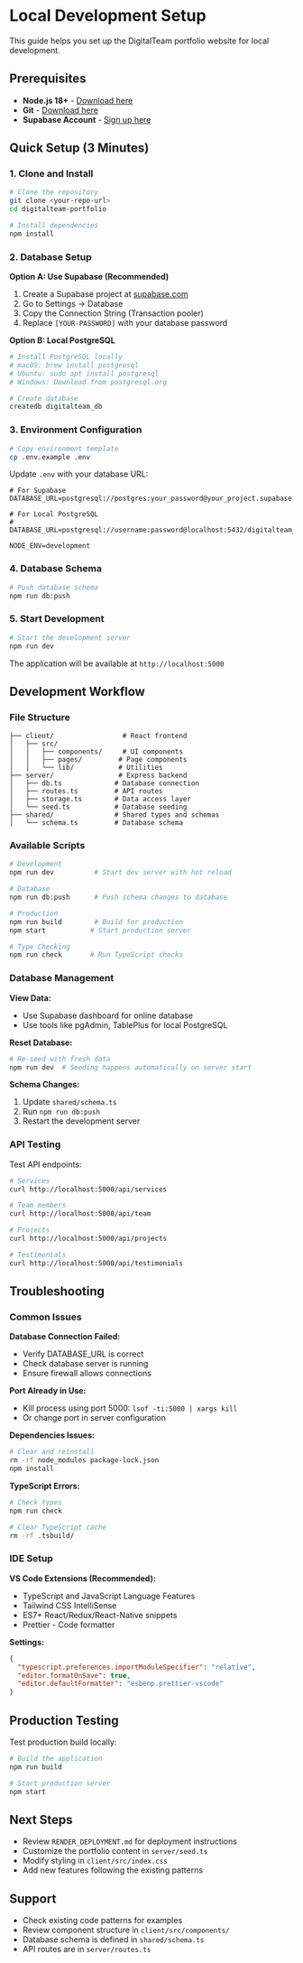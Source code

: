 # Local Development Setup

This guide helps you set up the DigitalTeam portfolio website for local development.

## Prerequisites

- **Node.js 18+** - [Download here](https://nodejs.org/)
- **Git** - [Download here](https://git-scm.com/)
- **Supabase Account** - [Sign up here](https://supabase.com/)

## Quick Setup (3 Minutes)

### 1. Clone and Install

```bash
# Clone the repository
git clone <your-repo-url>
cd digitalteam-portfolio

# Install dependencies
npm install
```

### 2. Database Setup

**Option A: Use Supabase (Recommended)**

1. Create a Supabase project at [supabase.com](https://supabase.com/)
2. Go to Settings → Database
3. Copy the Connection String (Transaction pooler)
4. Replace `[YOUR-PASSWORD]` with your database password

**Option B: Local PostgreSQL**

```bash
# Install PostgreSQL locally
# macOS: brew install postgresql
# Ubuntu: sudo apt install postgresql
# Windows: Download from postgresql.org

# Create database
createdb digitalteam_db
```

### 3. Environment Configuration

```bash
# Copy environment template
cp .env.example .env
```

Update `.env` with your database URL:

```env
# For Supabase
DATABASE_URL=postgresql://postgres:your_password@your_project.supabase.co:5432/postgres

# For Local PostgreSQL
# DATABASE_URL=postgresql://username:password@localhost:5432/digitalteam_db

NODE_ENV=development
```

### 4. Database Schema

```bash
# Push database schema
npm run db:push
```

### 5. Start Development

```bash
# Start the development server
npm run dev
```

The application will be available at `http://localhost:5000`

## Development Workflow

### File Structure

```
├── client/                 # React frontend
│   ├── src/
│   │   ├── components/     # UI components
│   │   ├── pages/         # Page components
│   │   └── lib/           # Utilities
├── server/                # Express backend
│   ├── db.ts             # Database connection
│   ├── routes.ts         # API routes
│   ├── storage.ts        # Data access layer
│   └── seed.ts           # Database seeding
├── shared/               # Shared types and schemas
│   └── schema.ts         # Database schema
```

### Available Scripts

```bash
# Development
npm run dev          # Start dev server with hot reload

# Database
npm run db:push      # Push schema changes to database

# Production
npm run build        # Build for production
npm start           # Start production server

# Type Checking
npm run check       # Run TypeScript checks
```

### Database Management

**View Data:**
- Use Supabase dashboard for online database
- Use tools like pgAdmin, TablePlus for local PostgreSQL

**Reset Database:**
```bash
# Re-seed with fresh data
npm run dev  # Seeding happens automatically on server start
```

**Schema Changes:**
1. Update `shared/schema.ts`
2. Run `npm run db:push`
3. Restart the development server

### API Testing

Test API endpoints:

```bash
# Services
curl http://localhost:5000/api/services

# Team members
curl http://localhost:5000/api/team

# Projects
curl http://localhost:5000/api/projects

# Testimonials
curl http://localhost:5000/api/testimonials
```

## Troubleshooting

### Common Issues

**Database Connection Failed:**
- Verify DATABASE_URL is correct
- Check database server is running
- Ensure firewall allows connections

**Port Already in Use:**
- Kill process using port 5000: `lsof -ti:5000 | xargs kill`
- Or change port in server configuration

**Dependencies Issues:**
```bash
# Clear and reinstall
rm -rf node_modules package-lock.json
npm install
```

**TypeScript Errors:**
```bash
# Check types
npm run check

# Clear TypeScript cache
rm -rf .tsbuild/
```

### IDE Setup

**VS Code Extensions (Recommended):**
- TypeScript and JavaScript Language Features
- Tailwind CSS IntelliSense
- ES7+ React/Redux/React-Native snippets
- Prettier - Code formatter

**Settings:**
```json
{
  "typescript.preferences.importModuleSpecifier": "relative",
  "editor.formatOnSave": true,
  "editor.defaultFormatter": "esbenp.prettier-vscode"
}
```

## Production Testing

Test production build locally:

```bash
# Build the application
npm run build

# Start production server
npm start
```

## Next Steps

- Review `RENDER_DEPLOYMENT.md` for deployment instructions
- Customize the portfolio content in `server/seed.ts`
- Modify styling in `client/src/index.css`
- Add new features following the existing patterns

## Support

- Check existing code patterns for examples
- Review component structure in `client/src/components/`
- Database schema is defined in `shared/schema.ts`
- API routes are in `server/routes.ts`
